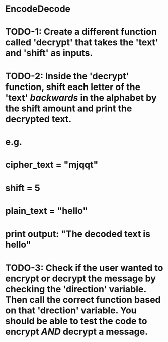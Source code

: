 # EncodeDecode
# TODO-1: Create a different function called 'decrypt' that takes the 'text' and 'shift' as inputs.
# TODO-2: Inside the 'decrypt' function, shift each letter of the 'text' *backwards* in the alphabet by the shift amount and print the decrypted text.  
  # e.g. 
  # cipher_text = "mjqqt"
  # shift = 5
  # plain_text = "hello"
  # print output: "The decoded text is hello"


# TODO-3: Check if the user wanted to encrypt or decrypt the message by checking the 'direction' variable. Then call the correct function based on that 'drection' variable. You should be able to test the code to encrypt *AND* decrypt a message.